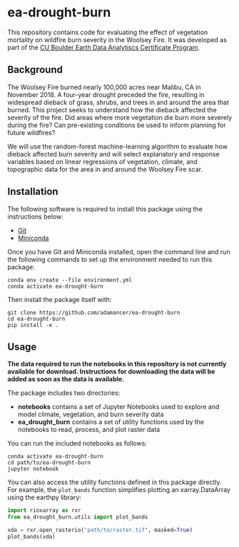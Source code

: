 # ea-drought-burn

This repository contains code for evaluating the effect of vegetation
mortality on wildfire burn severity in the Woolsey Fire. It was developed
as part of the
[CU Boulder Earth Data Analytiscs Certificate Program](https://earthlab.colorado.edu/earth-data-analytics-professional-graduate-certificate).


## Background

The Woolsey Fire burned nearly 100,000 acres near Malibu, CA in November 2018.
A four-year drought preceded the fire, resulting in widespread dieback of
grass, shrubs, and trees in and around the area that burned. This project
seeks to understand how the dieback affected the severity of the fire. Did
areas where more vegetation die burn more severely during the fire? Can
pre-existing conditions be used to inform planning for future wildfires?

We will use the random-forest machine-learning algorithm to evaluate how
dieback affected burn severity and will select explanatory and response
variables based on linear regressions of vegetation, climate, and topographic
data for the area in and around the Woolsey Fire scar.


## Installation

The following software is required to install this package using the
instructions below:

+ [Git](https://git-scm.com/downloads)
+ [Miniconda](https://docs.conda.io/en/latest/miniconda.html)

Once you have Git and Miniconda installed, open the command line and run the
following commands to set up the environment needed to run this package:

```
conda env create --file environment.yml
conda activate ea-drought-burn
```

Then install the package itself with:

```
git clone https://github.com/adamancer/ea-drought-burn
cd ea-drought-burn
pip install -e .
```


## Usage

**The data required to run the notebooks in this repository is not currently
available for download. Instructions for downloading the data will be added
as soon as the data is available.**

The package includes two directories:

+ **notebooks** contains a set of Jupyter Notebooks used to explore and model
  climate, vegetation, and burn severity data
+ **ea_drought_burn** contains a set of utility functions
  used by the notebooks to read, process, and plot raster data

You can run the included notebooks as follows:

```
conda activate ea-drought-burn
cd path/to/ea-drought-burn
jupyter notebook
```

You can also access the utility functions defined in this package directly.
For example, the `plot_bands` function simplifies plotting an xarray.DataArray
using the earthpy library:

```python
import rioxarray as rxr
from ea_drought_burn.utils import plot_bands

xda = rxr.open_rasterio("path/to/raster.tif", masked=True)
plot_bands(xda)
```
